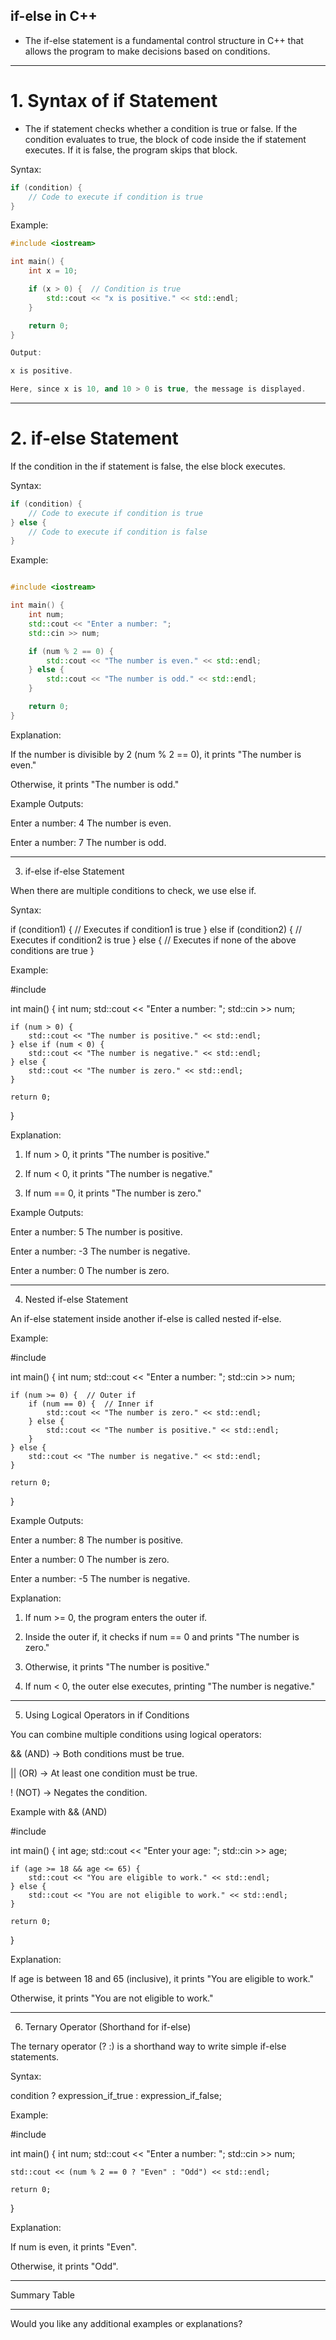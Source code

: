## if-else in C++

* The if-else statement is a fundamental control structure in C++ that allows the program to make decisions based on conditions.


---

# **1. Syntax of if Statement**

* The if statement checks whether a condition is true or false. If the condition evaluates to true, the block of code inside the if statement executes. If it is false, the program skips that block.

Syntax:
```cpp
if (condition) {
    // Code to execute if condition is true
}
```

Example:

```cpp
#include <iostream>

int main() {
    int x = 10;

    if (x > 0) {  // Condition is true
        std::cout << "x is positive." << std::endl;
    }

    return 0;
}

Output:

x is positive.

Here, since x is 10, and 10 > 0 is true, the message is displayed.

```

---

# **2. if-else Statement**

If the condition in the if statement is false, the else block executes.

Syntax:
```cpp
if (condition) {
    // Code to execute if condition is true
} else {
    // Code to execute if condition is false
}
```

Example:
```cpp

#include <iostream>

int main() {
    int num;
    std::cout << "Enter a number: ";
    std::cin >> num;

    if (num % 2 == 0) {
        std::cout << "The number is even." << std::endl;
    } else {
        std::cout << "The number is odd." << std::endl;
    }

    return 0;
}
```
Explanation:

If the number is divisible by 2 (num % 2 == 0), it prints "The number is even."

Otherwise, it prints "The number is odd."


Example Outputs:

Enter a number: 4
The number is even.

Enter a number: 7
The number is odd.


---

3. if-else if-else Statement

When there are multiple conditions to check, we use else if.

Syntax:

if (condition1) {
    // Executes if condition1 is true
} else if (condition2) {
    // Executes if condition2 is true
} else {
    // Executes if none of the above conditions are true
}

Example:

#include <iostream>

int main() {
    int num;
    std::cout << "Enter a number: ";
    std::cin >> num;

    if (num > 0) {
        std::cout << "The number is positive." << std::endl;
    } else if (num < 0) {
        std::cout << "The number is negative." << std::endl;
    } else {
        std::cout << "The number is zero." << std::endl;
    }

    return 0;
}

Explanation:

1. If num > 0, it prints "The number is positive."


2. If num < 0, it prints "The number is negative."


3. If num == 0, it prints "The number is zero."



Example Outputs:

Enter a number: 5
The number is positive.

Enter a number: -3
The number is negative.

Enter a number: 0
The number is zero.


---

4. Nested if-else Statement

An if-else statement inside another if-else is called nested if-else.

Example:

#include <iostream>

int main() {
    int num;
    std::cout << "Enter a number: ";
    std::cin >> num;

    if (num >= 0) {  // Outer if
        if (num == 0) {  // Inner if
            std::cout << "The number is zero." << std::endl;
        } else {
            std::cout << "The number is positive." << std::endl;
        }
    } else {
        std::cout << "The number is negative." << std::endl;
    }

    return 0;
}

Example Outputs:

Enter a number: 8
The number is positive.

Enter a number: 0
The number is zero.

Enter a number: -5
The number is negative.

Explanation:

1. If num >= 0, the program enters the outer if.


2. Inside the outer if, it checks if num == 0 and prints "The number is zero."


3. Otherwise, it prints "The number is positive."


4. If num < 0, the outer else executes, printing "The number is negative."




---

5. Using Logical Operators in if Conditions

You can combine multiple conditions using logical operators:

&& (AND) → Both conditions must be true.

|| (OR) → At least one condition must be true.

! (NOT) → Negates the condition.


Example with && (AND)

#include <iostream>

int main() {
    int age;
    std::cout << "Enter your age: ";
    std::cin >> age;

    if (age >= 18 && age <= 65) {
        std::cout << "You are eligible to work." << std::endl;
    } else {
        std::cout << "You are not eligible to work." << std::endl;
    }

    return 0;
}

Explanation:

If age is between 18 and 65 (inclusive), it prints "You are eligible to work."

Otherwise, it prints "You are not eligible to work."



---

6. Ternary Operator (Shorthand for if-else)

The ternary operator (? :) is a shorthand way to write simple if-else statements.

Syntax:

condition ? expression_if_true : expression_if_false;

Example:

#include <iostream>

int main() {
    int num;
    std::cout << "Enter a number: ";
    std::cin >> num;

    std::cout << (num % 2 == 0 ? "Even" : "Odd") << std::endl;

    return 0;
}

Explanation:

If num is even, it prints "Even".

Otherwise, it prints "Odd".



---

Summary Table


---

Would you like any additional examples or explanations?

